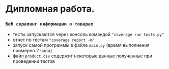 # Дипломная работа.
### `Веб скрапинг информации о товарах`

- тесты запускаются через консоль командой `"coverage run tests.py"`
- отчет по тестам `"coverage report -m"`
- запуск самой программы в файле `main.py` (время выполнения примерно 2 часа)
- файл `product.csv` содержит некоторые данные полученные при проведении тестов

